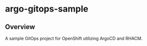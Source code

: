 # argo-gitops-sample

## Overview
A sample GitOps project for OpenShift utilizing ArgoCD and RHACM.
